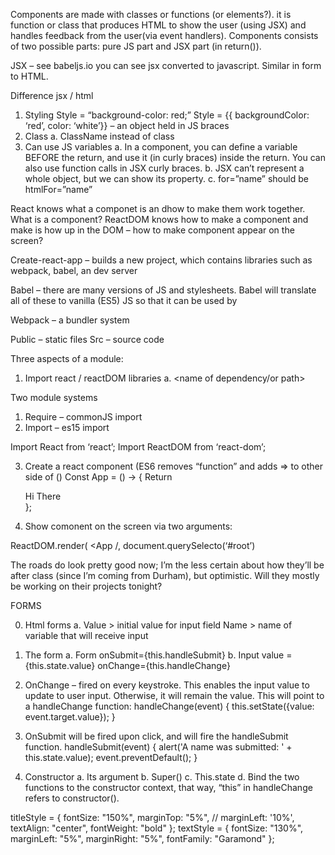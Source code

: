 Components are made with classes or functions (or elements?).  it is function or class that produces HTML to show the user (using JSX) and handles feedback from the user(via event handlers).  Components consists of two possible parts: pure JS part and JSX part (in return()).

JSX – see babeljs.io you can see jsx converted to javascript.  Similar in form to HTML.

Difference jsx / html
1.	Styling
Style = “background-color: red;”
Style = {{ backgroundColor: ‘red’, color: ‘white’}} – an object held in JS braces
2.	Class
a.	ClassName instead of class
3.	Can use JS variables
a.	In a component, you can define a variable BEFORE the return, and use it (in curly braces) inside the return.  You can also use function calls in JSX curly braces. 
b.	JSX can’t represent a whole object, but we can show its property.
c.	for=”name” should be htmlFor=”name”


React knows what a componet is an dhow to make them work together.  What is a component?
ReactDOM knows how to make a component and make is how up in the DOM – how to make component appear on the screen? 

Create-react-app – builds a new project, which contains libraries such as webpack, babel, an dev server

Babel – there are many versions of JS and stylesheets.  Babel will translate all of these to vanilla (ES5) JS so that it can be used by 

Webpack – a bundler system 

Public – static files
Src – source code

Three aspects of a module: 

1.	Import react / reactDOM libraries 
a.	<action> <variable> <from-keyworkd> <name of dependency/or path>

Two module systems
1.	Require – commonJS import 
2.	Import – es15 import

Import React from ‘react’;
Import ReactDOM from ‘react-dom’;

3.	Create a react component (ES6 removes “function” and adds => to other side of ()
Const App = () -> {
	Return <div> Hi There </div>
};

4.	Show comonent on the screen via two arguments: 

ReactDOM.render( <App /, document.querySelecto(‘#root’)


The roads do look pretty good now; I’m the less certain about how they’ll be after class (since I’m coming from Durham), but optimistic.  Will they mostly be working on their projects tonight?  

FORMS

0.	Html forms
a.	Value > initial value for input field
Name > name of variable that will receive input

1.	The form
a.	Form onSubmit={this.handleSubmit}
b.	Input value = {this.state.value} onChange={this.handleChange}

2.	OnChange – fired on every keystroke.  This enables the input value to update to user input.  Otherwise, it will remain the value.  This will point to a handleChange function: 
    handleChange(event) {
    this.setState({value: event.target.value});
    }
3.	OnSubmit will be fired upon click, and will fire the handleSubmit function.
handleSubmit(event) {
    alert('A name was submitted: ' + this.state.value);
    event.preventDefault();
    }

4.	Constructor
a.	Its argument
b.	Super()
c.	This.state
d.	Bind the two functions to the constructor context, that way, “this” in handleChange refers to constructor().  



  titleStyle = {
    fontSize: "150%",
    marginTop: "5%",
    // marginLeft: '10%',
    textAlign: "center",
    fontWeight: "bold"
  };
  textStyle = {
    fontSize: "130%",
    marginLeft: "5%",
    marginRight: "5%",
    fontFamily: "Garamond"
  };



